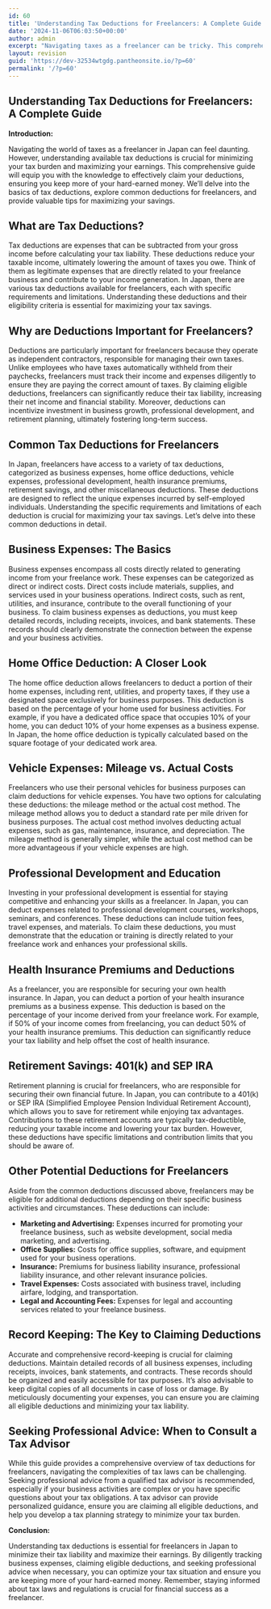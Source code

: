 ```yaml
---
id: 60
title: 'Understanding Tax Deductions for Freelancers: A Complete Guide'
date: '2024-11-06T06:03:50+00:00'
author: admin
excerpt: "Navigating taxes as a freelancer can be tricky. This comprehensive guide breaks down key tax deductions available to freelancers, helping you save money and maximize your earnings. Learn how to claim expenses, optimize your deductions, and file confidently. \n"
layout: revision
guid: 'https://dev-32534wtgdg.pantheonsite.io/?p=60'
permalink: '/?p=60'
---
```


## Understanding Tax Deductions for Freelancers: A Complete Guide

**Introduction:**

Navigating the world of taxes as a freelancer in Japan can feel daunting. However, understanding available tax deductions is crucial for minimizing your tax burden and maximizing your earnings. This comprehensive guide will equip you with the knowledge to effectively claim your deductions, ensuring you keep more of your hard-earned money. We’ll delve into the basics of tax deductions, explore common deductions for freelancers, and provide valuable tips for maximizing your savings.

## What are Tax Deductions?

Tax deductions are expenses that can be subtracted from your gross income before calculating your tax liability. These deductions reduce your taxable income, ultimately lowering the amount of taxes you owe. Think of them as legitimate expenses that are directly related to your freelance business and contribute to your income generation. In Japan, there are various tax deductions available for freelancers, each with specific requirements and limitations. Understanding these deductions and their eligibility criteria is essential for maximizing your tax savings.

## Why are Deductions Important for Freelancers?

Deductions are particularly important for freelancers because they operate as independent contractors, responsible for managing their own taxes. Unlike employees who have taxes automatically withheld from their paychecks, freelancers must track their income and expenses diligently to ensure they are paying the correct amount of taxes. By claiming eligible deductions, freelancers can significantly reduce their tax liability, increasing their net income and financial stability. Moreover, deductions can incentivize investment in business growth, professional development, and retirement planning, ultimately fostering long-term success.

## Common Tax Deductions for Freelancers

In Japan, freelancers have access to a variety of tax deductions, categorized as business expenses, home office deductions, vehicle expenses, professional development, health insurance premiums, retirement savings, and other miscellaneous deductions. These deductions are designed to reflect the unique expenses incurred by self-employed individuals. Understanding the specific requirements and limitations of each deduction is crucial for maximizing your tax savings. Let’s delve into these common deductions in detail.

## Business Expenses: The Basics

Business expenses encompass all costs directly related to generating income from your freelance work. These expenses can be categorized as direct or indirect costs. Direct costs include materials, supplies, and services used in your business operations. Indirect costs, such as rent, utilities, and insurance, contribute to the overall functioning of your business. To claim business expenses as deductions, you must keep detailed records, including receipts, invoices, and bank statements. These records should clearly demonstrate the connection between the expense and your business activities.

## Home Office Deduction: A Closer Look

The home office deduction allows freelancers to deduct a portion of their home expenses, including rent, utilities, and property taxes, if they use a designated space exclusively for business purposes. This deduction is based on the percentage of your home used for business activities. For example, if you have a dedicated office space that occupies 10% of your home, you can deduct 10% of your home expenses as a business expense. In Japan, the home office deduction is typically calculated based on the square footage of your dedicated work area.

## Vehicle Expenses: Mileage vs. Actual Costs

Freelancers who use their personal vehicles for business purposes can claim deductions for vehicle expenses. You have two options for calculating these deductions: the mileage method or the actual cost method. The mileage method allows you to deduct a standard rate per mile driven for business purposes. The actual cost method involves deducting actual expenses, such as gas, maintenance, insurance, and depreciation. The mileage method is generally simpler, while the actual cost method can be more advantageous if your vehicle expenses are high.

## Professional Development and Education

Investing in your professional development is essential for staying competitive and enhancing your skills as a freelancer. In Japan, you can deduct expenses related to professional development courses, workshops, seminars, and conferences. These deductions can include tuition fees, travel expenses, and materials. To claim these deductions, you must demonstrate that the education or training is directly related to your freelance work and enhances your professional skills.

## Health Insurance Premiums and Deductions

As a freelancer, you are responsible for securing your own health insurance. In Japan, you can deduct a portion of your health insurance premiums as a business expense. This deduction is based on the percentage of your income derived from your freelance work. For example, if 50% of your income comes from freelancing, you can deduct 50% of your health insurance premiums. This deduction can significantly reduce your tax liability and help offset the cost of health insurance.

## Retirement Savings: 401(k) and SEP IRA

Retirement planning is crucial for freelancers, who are responsible for securing their own financial future. In Japan, you can contribute to a 401(k) or SEP IRA (Simplified Employee Pension Individual Retirement Account), which allows you to save for retirement while enjoying tax advantages. Contributions to these retirement accounts are typically tax-deductible, reducing your taxable income and lowering your tax burden. However, these deductions have specific limitations and contribution limits that you should be aware of.

## Other Potential Deductions for Freelancers

Aside from the common deductions discussed above, freelancers may be eligible for additional deductions depending on their specific business activities and circumstances. These deductions can include:

- **Marketing and Advertising:** Expenses incurred for promoting your freelance business, such as website development, social media marketing, and advertising.
- **Office Supplies:** Costs for office supplies, software, and equipment used for your business operations.
- **Insurance:** Premiums for business liability insurance, professional liability insurance, and other relevant insurance policies.
- **Travel Expenses:** Costs associated with business travel, including airfare, lodging, and transportation.
- **Legal and Accounting Fees:** Expenses for legal and accounting services related to your freelance business.

## Record Keeping: The Key to Claiming Deductions

Accurate and comprehensive record-keeping is crucial for claiming deductions. Maintain detailed records of all business expenses, including receipts, invoices, bank statements, and contracts. These records should be organized and easily accessible for tax purposes. It’s also advisable to keep digital copies of all documents in case of loss or damage. By meticulously documenting your expenses, you can ensure you are claiming all eligible deductions and minimizing your tax liability.

## Seeking Professional Advice: When to Consult a Tax Advisor

While this guide provides a comprehensive overview of tax deductions for freelancers, navigating the complexities of tax laws can be challenging. Seeking professional advice from a qualified tax advisor is recommended, especially if your business activities are complex or you have specific questions about your tax obligations. A tax advisor can provide personalized guidance, ensure you are claiming all eligible deductions, and help you develop a tax planning strategy to minimize your tax burden.

**Conclusion:**

Understanding tax deductions is essential for freelancers in Japan to minimize their tax liability and maximize their earnings. By diligently tracking business expenses, claiming eligible deductions, and seeking professional advice when necessary, you can optimize your tax situation and ensure you are keeping more of your hard-earned money. Remember, staying informed about tax laws and regulations is crucial for financial success as a freelancer.